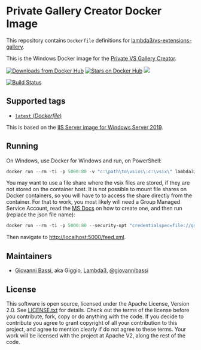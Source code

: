 # Private Gallery Creator Docker Image

This repository contains `Dockerfile` definitions for
[lambda3/vs-extensions-gallery](https://github.com/lambda3/docker-vs-extensions-gallery).

This is the Windows Docker image for the
[Private VS Gallery Creator](https://github.com/madskristensen/PrivateGalleryCreator/).

[![Downloads from Docker Hub](https://img.shields.io/docker/pulls/lambda3/vs-extensions-gallery.svg)](https://hub.docker.com/r/lambda3/vs-extensions-gallery)
[![Stars on Docker Hub](https://img.shields.io/docker/stars/lambda3/vs-extensions-gallery.svg)](https://hub.docker.com/r/lambda3/vs-extensions-gallery) [![](https://images.microbadger.com/badges/image/lambda3/vs-extensions-gallery.svg)](https://microbadger.com/images/lambda3/vs-extensions-gallery "Get your own image badge on microbadger.com")

[![Build Status](https://dev.azure.com/lambda3foss/docker-vs-extensions-gallery/_apis/build/status/Lambda3.docker-vs-extensions-gallery?branchName=master)](https://dev.azure.com/lambda3foss/docker-vs-extensions-gallery/_build/latest?definitionId=4&branchName=master)

## Supported tags

* [`latest` (*Dockerfile*)](https://github.com/lambda3/docker-vs-extensions-gallery/blob/master/Dockerfile)

This is based on the
[IIS Server image for Windows Server 2019](https://hub.docker.com/_/microsoft-windows-servercore-iis).

## Running

On Windows, use Docker for Windows and run, on PowerShell:

````powershell
docker run --rm -ti -p 5000:80 -v "c:\path\to\vsixs\:c:\vsix\" lambda3/vs-extensions-gallery
````

You may want to use a file share where the vsix files are stored, if they are
not stored on the container host. It is not possible to mount file shares on
Docker containers, so you will have to to access the share directly from the
container. For that to work, you most likely will need a Group Managed Service
Account, read the
[MS Docs](https://docs.microsoft.com/en-us/virtualization/windowscontainers/manage-containers/manage-serviceaccounts)
on how to create one, and then run (replace the json file name):

````powershell
docker run --rm -ti -p 5000:80 --security-opt "credentialspec=file://gsma.json"  lambda3/vs-extensions-gallery
````

Then navigate to [http://localhost:5000/feed.xml](http://localhost:5000/feed.xml).

## Maintainers

* [Giovanni Bassi](http://blog.lambda3.com.br/L3/giovannibassi/), aka Giggio, [Lambda3](http://www.lambda3.com.br), [@giovannibassi](https://twitter.com/giovannibassi)

## License

This software is open source, licensed under the Apache License, Version 2.0.
See [LICENSE.txt](https://github.com/lambda3/docker-vs-extensions-gallery/blob/master/LICENSE.txt) for details.
Check out the terms of the license before you contribute, fork, copy or do anything
with the code. If you decide to contribute you agree to grant copyright of all your contribution to this project, and agree to
mention clearly if do not agree to these terms. Your work will be licensed with the project at Apache V2, along the rest of the code.

